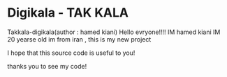 # Digikala - TAK KALA
Takkala-digikala(author : hamed kiani)
Hello evryone!!!!    IM hamed kiani IM 20 yearse old im from iran , this is my new project 

I hope that this source code is useful to you!


thanks you to see my code!
